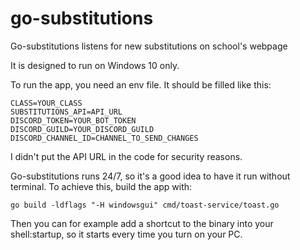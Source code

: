 # go-substitutions
Go-substitutions listens for new substitutions on school's webpage

It is designed to run on Windows 10 only.

To run the app, you need an env file. It should be filled like this:
```dotenv
CLASS=YOUR_CLASS
SUBSTITUTIONS_API=API_URL
DISCORD_TOKEN=YOUR_BOT_TOKEN
DISCORD_GUILD=YOUR_DISCORD_GUILD
DISCORD_CHANNEL_ID=CHANNEL_TO_SEND_CHANGES
```

I didn't put the API URL in the code for security reasons.

Go-substitutions runs 24/7, so it's a good idea to have it run without terminal. To achieve this, build the app with:
```
go build -ldflags "-H windowsgui" cmd/toast-service/toast.go
```

Then you can for example add a shortcut to the binary into your shell:startup, so it starts every time you turn on your PC.
